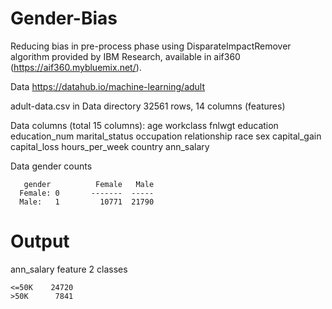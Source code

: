 # Gender-Bias
Reducing bias in pre-process phase using DisparateImpactRemover algorithm provided by IBM Research, available in aif360 (https://aif360.mybluemix.net/).

Data
https://datahub.io/machine-learning/adult

adult-data.csv in Data directory
32561 rows, 14 columns (features)

Data columns (total 15 columns): 
	age 
	workclass 
	fnlwgt
	education
	education_num
	marital_status
	occupation
	relationship
	race
	sex
	capital_gain
	capital_loss
	hours_per_week
	country
	ann_salary
 
Data gender counts

       gender          Female   Male
      Female: 0       -------  ----- 
      Male:   1         10771  21790  
                    
# Output

ann_salary feature
	2 classes

	<=50K    24720
	>50K      7841
